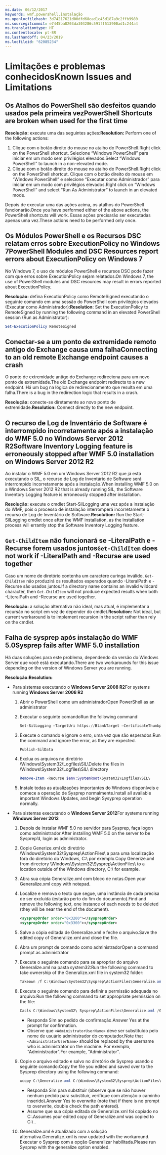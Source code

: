 ```yaml
---
ms.date: 06/12/2017
keywords: wmf,powershell,instalação
ms.openlocfilehash: 3d74217621d00dfd68cad1c45d187a9c2ffb9980
ms.sourcegitcommit: e7445ba8203da304286c591ff513900ad1c244a4
ms.translationtype: HT
ms.contentlocale: pt-BR
ms.lasthandoff: 04/23/2019
ms.locfileid: "62085234"
---
```

# <a name="known-issues-and-limitations"></a><span data-ttu-id="fc400-102">Limitações e problemas conhecidos</span><span class="sxs-lookup"><span data-stu-id="fc400-102">Known Issues and Limitations</span></span>

## <a name="powershell-shortcuts-are-broken-when-used-for-the-first-time"></a><span data-ttu-id="fc400-103">Os Atalhos do PowerShell são desfeitos quando usados pela primeira vez</span><span class="sxs-lookup"><span data-stu-id="fc400-103">PowerShell Shortcuts are broken when used for the first time</span></span>

<span data-ttu-id="fc400-104">**Resolução:** execute uma das seguintes ações:</span><span class="sxs-lookup"><span data-stu-id="fc400-104">**Resolution:** Perform one of the following actions:</span></span>

1. <span data-ttu-id="fc400-105">Clique com o botão direito do mouse no atalho do PowerShell.</span><span class="sxs-lookup"><span data-stu-id="fc400-105">Right click on the PowerShell shortcut.</span></span> <span data-ttu-id="fc400-106">Selecione “Windows PowerShell” para iniciar em um modo sem privilégios elevados.</span><span class="sxs-lookup"><span data-stu-id="fc400-106">Select “Windows PowerShell” to launch in a non-elevated mode.</span></span>
2. <span data-ttu-id="fc400-107">Clique com o botão direito do mouse no atalho do PowerShell.</span><span class="sxs-lookup"><span data-stu-id="fc400-107">Right click on the PowerShell shortcut.</span></span> <span data-ttu-id="fc400-108">Clique com o botão direito do mouse em “Windows PowerShell” e selecione “Executar como Administrador” para iniciar em um modo com privilégios elevados.</span><span class="sxs-lookup"><span data-stu-id="fc400-108">Right click on “Windows PowerShell” and select “Run As Administrator” to launch in an elevated mode.</span></span>

<span data-ttu-id="fc400-109">Depois de executar uma das ações acima, os atalhos do PowerShell funcionarão.</span><span class="sxs-lookup"><span data-stu-id="fc400-109">Once you have performed either of the above actions, the PowerShell shortcuts will work.</span></span> <span data-ttu-id="fc400-110">Essas ações precisarão ser executadas apenas uma vez.</span><span class="sxs-lookup"><span data-stu-id="fc400-110">These actions need to be performed only once.</span></span>

## <a name="powershell-modules-and-dsc-resources-report-errors-about-executionpolicy-on-windows-7"></a><span data-ttu-id="fc400-111">Os Módulos PowerShell e os Recursos DSC relatam erros sobre ExecutionPolicy no Windows 7</span><span class="sxs-lookup"><span data-stu-id="fc400-111">PowerShell Modules and DSC Resources report errors about ExecutionPolicy on Windows 7</span></span>

<span data-ttu-id="fc400-112">No Windows 7, o uso de módulos PowerShell e recursos DSC pode fazer com que erros sobre ExecutionPolicy sejam relatados.</span><span class="sxs-lookup"><span data-stu-id="fc400-112">On Windows 7, the use of PowerShell modules and DSC resources may result in errors reported about ExecutionPolicy.</span></span>

<span data-ttu-id="fc400-113">**Resolução:** defina ExecutionPolicy como RemoteSigned executando o seguinte comando em uma sessão do PowerShell com privilégios elevados (Executar como Administrador):</span><span class="sxs-lookup"><span data-stu-id="fc400-113">**Resolution:** Set the ExecutionPolicy to RemoteSigned by running the following command in an elevated PowerShell session (Run as Administrator):</span></span>

```powershell
Set-ExecutionPolicy RemoteSigned
```

## <a name="connecting-to-an-old-remote-exchange-endpoint-causes-a-crash"></a><span data-ttu-id="fc400-114">Conectar-se a um ponto de extremidade remoto antigo do Exchange causa uma falha</span><span class="sxs-lookup"><span data-stu-id="fc400-114">Connecting to an old remote Exchange endpoint causes a crash</span></span>

<span data-ttu-id="fc400-115">O ponto de extremidade antigo do Exchange redireciona para um novo ponto de extremidade.</span><span class="sxs-lookup"><span data-stu-id="fc400-115">The old Exchange endpoint redirects to a new endpoint.</span></span> <span data-ttu-id="fc400-116">Há um bug na lógica de redirecionamento que resulta em uma falha.</span><span class="sxs-lookup"><span data-stu-id="fc400-116">There is a bug in the redirection logic that results in a crash.</span></span>

<span data-ttu-id="fc400-117">**Resolução:** conecte-se diretamente ao novo ponto de extremidade.</span><span class="sxs-lookup"><span data-stu-id="fc400-117">**Resolution:** Connect directly to the new endpoint.</span></span>

## <a name="software-inventory-logging-feature-is-erroneously-stopped-after-wmf-50-installation-on-windows-server-2012-r2"></a><span data-ttu-id="fc400-118">O recurso de Log de Inventário de Software é interrompido incorretamente após a instalação do WMF 5.0 no Windows Server 2012 R2</span><span class="sxs-lookup"><span data-stu-id="fc400-118">Software Inventory Logging feature is erroneously stopped after WMF 5.0 installation on Windows Server 2012 R2</span></span>

<span data-ttu-id="fc400-119">Ao instalar o WMF 5.0 em um Windows Server 2012 R2 que já está executando o SIL, o recurso de Log de Inventário de Software será interrompido incorretamente após a instalação.</span><span class="sxs-lookup"><span data-stu-id="fc400-119">When installing WMF 5.0 on a Windows Server 2012 R2 that is already running SIL, the Software Inventory Logging feature is erroneously stopped after installation.</span></span>

<span data-ttu-id="fc400-120">**Resolução:** execute o cmdlet Start-SilLogging uma vez após a instalação do WMF, pois o processo de instalação interromperá incorretamente o recurso de Log de Inventário de Software.</span><span class="sxs-lookup"><span data-stu-id="fc400-120">**Resolution:** Run the Start-SilLogging cmdlet once after the WMF installation, as the installation process will errantly stop the Software Inventory Logging feature.</span></span>

## <a name="get-childitem-does-not-work-if--literalpath-and--recurse-are-used-together"></a><span data-ttu-id="fc400-121">`Get-ChildItem` não funcionará se -LiteralPath e -Recurse forem usados juntos</span><span class="sxs-lookup"><span data-stu-id="fc400-121">`Get-ChildItem` does not work if -LiteralPath and -Recurse are used together</span></span>

<span data-ttu-id="fc400-122">Caso um nome de diretório contenha um caractere curinga inválido, `Get-ChildItem` não produzirá os resultados esperados quando -LiteralPath e -Recurse são usados juntos.</span><span class="sxs-lookup"><span data-stu-id="fc400-122">If a directory name contains an invalid wildcard character, then `Get-ChildItem` will not produce expected results when both -LiteralPath and -Recurse are used together.</span></span>

<span data-ttu-id="fc400-123">**Resolução:** a solução alternativa não ideal, mas atual, é implementar a recursão no script em vez de depender do cmdlet.</span><span class="sxs-lookup"><span data-stu-id="fc400-123">**Resolution:** Not ideal, but current workaround is to implement recursion in the script rather than rely on the cmdlet.</span></span>

## <a name="sysprep-fails-after-wmf-50-installation"></a><span data-ttu-id="fc400-124">Falha de sysprep após instalação do WMF 5.0</span><span class="sxs-lookup"><span data-stu-id="fc400-124">Sysprep fails after WMF 5.0 installation</span></span>

<span data-ttu-id="fc400-125">Há duas soluções para este problema, dependendo da versão do Windows Server que você está executando.</span><span class="sxs-lookup"><span data-stu-id="fc400-125">There are two workarounds for this issue depending on the version of Windows Server you are running.</span></span>

<span data-ttu-id="fc400-126">**Resolução:**</span><span class="sxs-lookup"><span data-stu-id="fc400-126">**Resolution:**</span></span>

- <span data-ttu-id="fc400-127">Para sistemas executando o **Windows Server 2008 R2**</span><span class="sxs-lookup"><span data-stu-id="fc400-127">For systems running **Windows Server 2008 R2**</span></span>
  1. <span data-ttu-id="fc400-128">Abrir o PowerShell como um administrador</span><span class="sxs-lookup"><span data-stu-id="fc400-128">Open PowerShell as an administrator</span></span>
  2. <span data-ttu-id="fc400-129">Executar o seguinte comando</span><span class="sxs-lookup"><span data-stu-id="fc400-129">Run the following command</span></span>

     ```powershell
     Set-SilLogging –TargetUri https://BlankTarget –CertificateThumbprint 0123456789
     ```

  3. <span data-ttu-id="fc400-130">Execute o comando e ignore o erro, uma vez que são esperados.</span><span class="sxs-lookup"><span data-stu-id="fc400-130">Run the command and ignore the error, as they are expected.</span></span>

     ```powershell
     Publish-SilData
     ```

  4. <span data-ttu-id="fc400-131">Exclua os arquivos no diretório \Windows\System32\Logfiles\SIL\\</span><span class="sxs-lookup"><span data-stu-id="fc400-131">Delete the files in  \Windows\System32\Logfiles\SIL\ directory</span></span>

     ```powershell
     Remove-Item -Recurse $env:SystemRoot\System32\Logfiles\SIL\
     ```

  5. <span data-ttu-id="fc400-132">Instale todas as atualizações importantes do Windows disponíveis e comece a operação de Sysprep normalmente.</span><span class="sxs-lookup"><span data-stu-id="fc400-132">Install all available important Windows Updates, and begin Sysyprep operation normally.</span></span>

- <span data-ttu-id="fc400-133">Para sistemas executando o **Windows Server 2012**</span><span class="sxs-lookup"><span data-stu-id="fc400-133">For systems running **Windows Server 2012**</span></span>
  1. <span data-ttu-id="fc400-134">Depois de instalar WMF 5.0 no servidor para Sysprep, faça logon como administrador.</span><span class="sxs-lookup"><span data-stu-id="fc400-134">After installing WMF 5.0 on the server to be Sysprep’d, login as administrator.</span></span>
  2. <span data-ttu-id="fc400-135">Copie Generize.xml do diretório \Windows\System32\Sysprep\ActionFiles\ a para uma localização fora do diretório do Windows, C:\ por exemplo.</span><span class="sxs-lookup"><span data-stu-id="fc400-135">Copy Generize.xml from directory \Windows\System32\Sysprep\ActionFiles\ to a location outside of the Windows directory, C:\ for example.</span></span>
  3. <span data-ttu-id="fc400-136">Abra sua cópia Generalize.xml com bloco de notas.</span><span class="sxs-lookup"><span data-stu-id="fc400-136">Open your Generalize.xml copy with notepad.</span></span>
  4. <span data-ttu-id="fc400-137">Localize e remova o texto que segue, uma instância de cada precisa de ser excluída (estarão perto do fim do documento).</span><span class="sxs-lookup"><span data-stu-id="fc400-137">Find and remove the following text, one instance of each needs to be deleted (they will be near the end of the document).</span></span>

     ```xml
     <sysprepOrder order="0x3200"></sysprepOrder>
     <sysprepOrder order="0x3300"></sysprepOrder>
     ```

  5. <span data-ttu-id="fc400-138">Salve a cópia editada de Generalize.xml e feche o arquivo.</span><span class="sxs-lookup"><span data-stu-id="fc400-138">Save the edited copy of Generalize.xml and close the file.</span></span>
  6. <span data-ttu-id="fc400-139">Abra um prompt de comando como administrador</span><span class="sxs-lookup"><span data-stu-id="fc400-139">Open a command prompt as administrator</span></span>
  7. <span data-ttu-id="fc400-140">Execute o seguinte comando para se apropriar do arquivo Generalize.xml na pasta system32:</span><span class="sxs-lookup"><span data-stu-id="fc400-140">Run the following command to take ownership of the Generalize.xml file in system32 folder:</span></span>

     ```powershell
     Takeown /f C:\Windows\System32\Sysprep\ActionFiles\Generalize.xml
     ```

  8. <span data-ttu-id="fc400-141">Execute o seguinte comando para definir a permissão adequada no arquivo:</span><span class="sxs-lookup"><span data-stu-id="fc400-141">Run the following command to set appropriate permission on the file:</span></span>

     ```powershell
     Cacls C:\Windows\System32\ Sysprep\ActionFiles\Generalize.xml /G `<AdministratorUserName>`:F
     ```

     - <span data-ttu-id="fc400-142">Responda Sim ao pedido de confirmação.</span><span class="sxs-lookup"><span data-stu-id="fc400-142">Answer Yes at the prompt for confirmation.</span></span>
     - <span data-ttu-id="fc400-143">Observe que `<AdministratorUserName>` deve ser substituído pelo nome de usuário administrador do computador.</span><span class="sxs-lookup"><span data-stu-id="fc400-143">Note that `<AdministratorUserName>` should be replaced by the username who is administrator on the machine.</span></span> <span data-ttu-id="fc400-144">Por exemplo, "Administrador".</span><span class="sxs-lookup"><span data-stu-id="fc400-144">For example, "Administrator".</span></span>

  9. <span data-ttu-id="fc400-145">Copie o arquivo editado e salvo no diretório de Sysprep usando o seguinte comando:</span><span class="sxs-lookup"><span data-stu-id="fc400-145">Copy the file you edited and saved over to the Sysprep directory using the following command:</span></span>

     ```powershell
     xcopy C:\Generalize.xml C:\Windows\System32\Sysprep\ActionFiles\Generalize.xml
     ```

     - <span data-ttu-id="fc400-146">Responda Sim para substituir (observe que se não houver nenhum pedido para substituir, verifique com atenção o caminho inserido).</span><span class="sxs-lookup"><span data-stu-id="fc400-146">Answer Yes to overwrite (note that if there is no prompt to overwrite, double check the path entered).</span></span>
     - <span data-ttu-id="fc400-147">Assume que sua cópia editada de Generalize.xml foi copiado no C:\.</span><span class="sxs-lookup"><span data-stu-id="fc400-147">Assumes your edited copy of Generalize.xml was copied to C:\ .</span></span>

  10. <span data-ttu-id="fc400-148">Generalize.xml é atualizado com a solução alternativa.</span><span class="sxs-lookup"><span data-stu-id="fc400-148">Generalize.xml is now updated with the workaround.</span></span> <span data-ttu-id="fc400-149">Executar o Sysprep com a opção Generalizar habilitada.</span><span class="sxs-lookup"><span data-stu-id="fc400-149">Please run Sysprep with the generalize option enabled.</span></span>